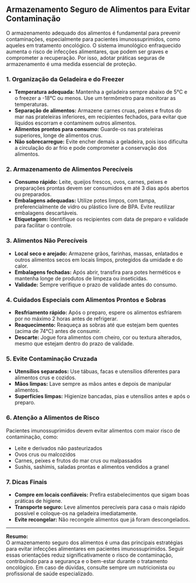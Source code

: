 
## Armazenamento Seguro de Alimentos para Evitar Contaminação

O armazenamento adequado dos alimentos é fundamental para prevenir contaminações, especialmente para pacientes imunossuprimidos, como aqueles em tratamento oncológico. O sistema imunológico enfraquecido aumenta o risco de infecções alimentares, que podem ser graves e comprometer a recuperação. Por isso, adotar práticas seguras de armazenamento é uma medida essencial de proteção.

### 1. **Organização da Geladeira e do Freezer**

- **Temperatura adequada:** Mantenha a geladeira sempre abaixo de 5°C e o freezer a -18°C ou menos. Use um termômetro para monitorar as temperaturas.
- **Separação de alimentos:** Armazene carnes cruas, peixes e frutos do mar nas prateleiras inferiores, em recipientes fechados, para evitar que líquidos escorram e contaminem outros alimentos.
- **Alimentos prontos para consumo:** Guarde-os nas prateleiras superiores, longe de alimentos crus.
- **Não sobrecarregue:** Evite encher demais a geladeira, pois isso dificulta a circulação do ar frio e pode comprometer a conservação dos alimentos.

### 2. **Armazenamento de Alimentos Perecíveis**

- **Consumo rápido:** Leite, queijos frescos, ovos, carnes, peixes e preparações prontas devem ser consumidos em até 3 dias após abertos ou preparados.
- **Embalagens adequadas:** Utilize potes limpos, com tampa, preferencialmente de vidro ou plástico livre de BPA. Evite reutilizar embalagens descartáveis.
- **Etiquetagem:** Identifique os recipientes com data de preparo e validade para facilitar o controle.

### 3. **Alimentos Não Perecíveis**

- **Local seco e arejado:** Armazene grãos, farinhas, massas, enlatados e outros alimentos secos em locais limpos, protegidos da umidade e do calor.
- **Embalagens fechadas:** Após abrir, transfira para potes herméticos e mantenha longe de produtos de limpeza ou inseticidas.
- **Validade:** Sempre verifique o prazo de validade antes do consumo.

### 4. **Cuidados Especiais com Alimentos Prontos e Sobras**

- **Resfriamento rápido:** Após o preparo, espere os alimentos esfriarem por no máximo 2 horas antes de refrigerar.
- **Reaquecimento:** Reaqueça as sobras até que estejam bem quentes (acima de 74°C) antes de consumir.
- **Descarte:** Jogue fora alimentos com cheiro, cor ou textura alterados, mesmo que estejam dentro do prazo de validade.

### 5. **Evite Contaminação Cruzada**

- **Utensílios separados:** Use tábuas, facas e utensílios diferentes para alimentos crus e cozidos.
- **Mãos limpas:** Lave sempre as mãos antes e depois de manipular alimentos.
- **Superfícies limpas:** Higienize bancadas, pias e utensílios antes e após o preparo.

### 6. **Atenção a Alimentos de Risco**

Pacientes imunossuprimidos devem evitar alimentos com maior risco de contaminação, como:
- Leite e derivados não pasteurizados
- Ovos crus ou malcozidos
- Carnes, peixes e frutos do mar crus ou malpassados
- Sushis, sashimis, saladas prontas e alimentos vendidos a granel

### 7. **Dicas Finais**

- **Compre em locais confiáveis:** Prefira estabelecimentos que sigam boas práticas de higiene.
- **Transporte seguro:** Leve alimentos perecíveis para casa o mais rápido possível e coloque-os na geladeira imediatamente.
- **Evite recongelar:** Não recongele alimentos que já foram descongelados.

---

**Resumo:**  
O armazenamento seguro dos alimentos é uma das principais estratégias para evitar infecções alimentares em pacientes imunossuprimidos. Seguir essas orientações reduz significativamente o risco de contaminação, contribuindo para a segurança e o bem-estar durante o tratamento oncológico. Em caso de dúvidas, consulte sempre um nutricionista ou profissional de saúde especializado.
```
